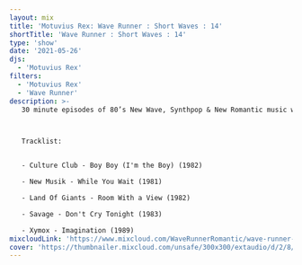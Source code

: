 ```yaml
---
layout: mix
title: 'Motuvius Rex: Wave Runner : Short Waves : 14'
shortTitle: 'Wave Runner : Short Waves : 14'
type: 'show'
date: '2021-05-26'
djs:
  - 'Motuvius Rex'
filters:
  - 'Motuvius Rex'
  - 'Wave Runner'
description: >-
   30 minute episodes of 80’s New Wave, Synthpop & New Romantic music with commentary on each song, the date of release and some very brief histories. Not too long, not too short! Just 30 minutes of nostalgic time travel to a magical era of fun and fashion! Hosted by Motuvius Rex, Wave Runner is a program of Radio Arcane based in Louisville, Kentucky.



   Tracklist:


   - Culture Club - Boy Boy (I'm the Boy) (1982)

   - New Musik - While You Wait (1981)

   - Land Of Giants - Room With a View (1982)

   - Savage - Don't Cry Tonight (1983)

   - Xymox - Imagination (1989)
mixcloudLink: 'https://www.mixcloud.com/WaveRunnerRomantic/wave-runner-short-waves-14'
cover: 'https://thumbnailer.mixcloud.com/unsafe/300x300/extaudio/d/2/8/e/e24c-0d8b-4a6a-94c8-274cc01b49f0'
---
```

